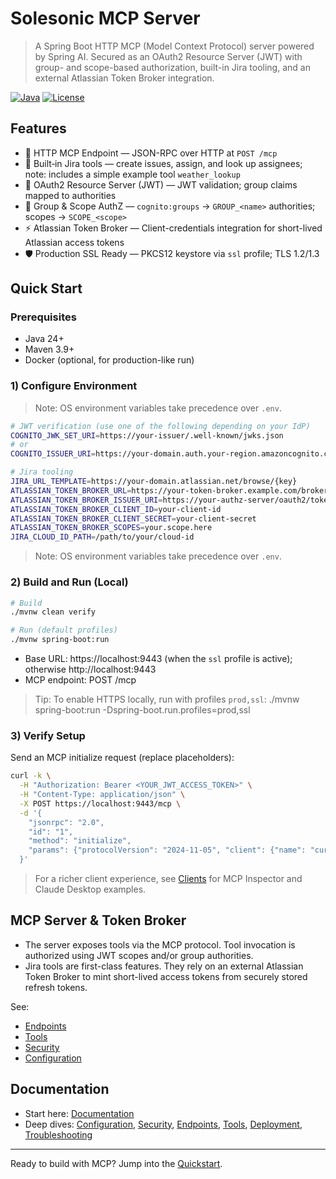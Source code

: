 # Solesonic MCP Server

> A Spring Boot HTTP MCP (Model Context Protocol) server powered by Spring AI. Secured as an OAuth2 Resource Server (JWT) with group- and scope-based authorization, built-in Jira tooling, and an external Atlassian Token Broker integration.

[![Java](https://img.shields.io/badge/Java-24-blue.svg)](https://www.oracle.com/java/technologies/downloads/)
[![License](https://img.shields.io/badge/License-Apache%202.0-blue.svg)](docs/license.md)

## Features

- 🔗 HTTP MCP Endpoint — JSON-RPC over HTTP at `POST /mcp`
- 🧰 Built‑in Jira tools — create issues, assign, and look up assignees; note: includes a simple example tool `weather_lookup`
- 🔐 OAuth2 Resource Server (JWT) — JWT validation; group claims mapped to authorities
- 👥 Group & Scope AuthZ — `cognito:groups` → `GROUP_<name>` authorities; scopes → `SCOPE_<scope>`
- ⚡ Atlassian Token Broker — Client-credentials integration for short-lived Atlassian access tokens
- 🛡️ Production SSL Ready — PKCS12 keystore via `ssl` profile; TLS 1.2/1.3

## Quick Start

### Prerequisites
- Java 24+
- Maven 3.9+
- Docker (optional, for production-like run)

### 1) Configure Environment
> Note: OS environment variables take precedence over `.env`.


```bash
# JWT verification (use one of the following depending on your IdP)
COGNITO_JWK_SET_URI=https://your-issuer/.well-known/jwks.json
# or
COGNITO_ISSUER_URI=https://your-domain.auth.your-region.amazoncognito.com

# Jira tooling
JIRA_URL_TEMPLATE=https://your-domain.atlassian.net/browse/{key}
ATLASSIAN_TOKEN_BROKER_URL=https://your-token-broker.example.com/broker/atlassian/token
ATLASSIAN_TOKEN_BROKER_ISSUER_URI=https://your-authz-server/oauth2/token
ATLASSIAN_TOKEN_BROKER_CLIENT_ID=your-client-id
ATLASSIAN_TOKEN_BROKER_CLIENT_SECRET=your-client-secret
ATLASSIAN_TOKEN_BROKER_SCOPES=your.scope.here
JIRA_CLOUD_ID_PATH=/path/to/your/cloud-id

```

> Note: OS environment variables take precedence over `.env`.

### 2) Build and Run (Local)

```bash
# Build
./mvnw clean verify

# Run (default profiles)
./mvnw spring-boot:run
```

- Base URL: https://localhost:9443 (when the `ssl` profile is active); otherwise http://localhost:9443
- MCP endpoint: POST /mcp

> Tip: To enable HTTPS locally, run with profiles `prod,ssl`:
> ./mvnw spring-boot:run -Dspring-boot.run.profiles=prod,ssl

### 3) Verify Setup
Send an MCP initialize request (replace placeholders):

```bash
curl -k \
  -H "Authorization: Bearer <YOUR_JWT_ACCESS_TOKEN>" \
  -H "Content-Type: application/json" \
  -X POST https://localhost:9443/mcp \
  -d '{
    "jsonrpc": "2.0",
    "id": "1",
    "method": "initialize",
    "params": {"protocolVersion": "2024-11-05", "client": {"name": "curl", "version": "1.0"}}
  }'
```

> For a richer client experience, see [Clients](docs/clients.md) for MCP Inspector and Claude Desktop examples.

## MCP Server & Token Broker

- The server exposes tools via the MCP protocol. Tool invocation is authorized using JWT scopes and/or group authorities.
- Jira tools are first-class features. They rely on an external Atlassian Token Broker to mint short-lived access tokens from securely stored refresh tokens.

See:
- [Endpoints](docs/endpoints.md)
- [Tools](docs/tools.md)
- [Security](docs/security.md)
- [Configuration](docs/configuration.md)

## Documentation

- Start here: [Documentation](docs/documentation.md)
- Deep dives: [Configuration](docs/configuration.md), [Security](docs/security.md), [Endpoints](docs/endpoints.md), [Tools](docs/tools.md), [Deployment](docs/deployment.md), [Troubleshooting](docs/troubleshooting.md)

---

Ready to build with MCP? Jump into the [Quickstart](docs/quickstart.md).